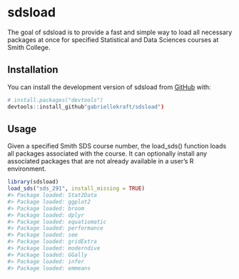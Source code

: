 
<!-- README.md is generated from README.Rmd. Please edit that file -->

# sdsload

<!-- badges: start -->
<!-- badges: end -->

The goal of sdsload is to provide a fast and simple way to load all
necessary packages at once for specified Statistical and Data Sciences
courses at Smith College.

## Installation

You can install the development version of sdsload from
[GitHub](https://github.com/) with:

``` r
# install.packages("devtools")
devtools::install_github"gabriellekraft/sdsload")
```

## Usage

Given a specified Smith SDS course number, the load_sds() function loads
all packages associated with the course. It can optionally install any
associated packages that are not already available in a user’s R
environment.

``` r
library(sdsload)
load_sds("sds_291", install_missing = TRUE)
#> Package loaded: Stat2Data
#> Package loaded: ggplot2
#> Package loaded: broom
#> Package loaded: dplyr
#> Package loaded: equatiomatic
#> Package loaded: performance
#> Package loaded: see
#> Package loaded: gridExtra
#> Package loaded: moderndive
#> Package loaded: GGally
#> Package loaded: infer
#> Package loaded: emmeans
```
